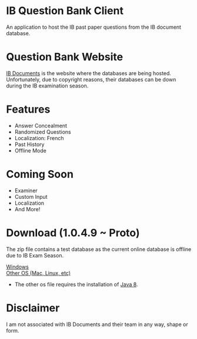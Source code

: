 # IB Question Bank Client
An application to host the IB past paper questions from the IB document database.

# Question Bank Website
<a href='https://www.ibdocuments.com/'>IB Documents</a> is the website where the databases are being hosted. Unfortunately, due to copyright reasons, their databases can be down during the IB examination season.

# Features
<ul>
  <li>Answer Concealment</li>
  <li>Randomized Questions</li>
  <li>Localization: French</li>
  <li>Past History</li>
  <li>Offline Mode</li>
</ul>

# Coming Soon
<ul>
  <li>Examiner</li>
  <li>Custom Input</li>
  <li>Localization</li>
  <li>And More!</li>
</ul>

# Download (1.0.4.9 ~ Proto)
<p>The zip file contains a test database as the current online database is offline due to IB Exam Season.</p>
<a href='https://github.com/CydiaBoss/IB-Question-Bank-Client/raw/master/program/IBQB-Proto-Win-Demo.jar'>Windows</a><br>
<a href='https://github.com/CydiaBoss/IB-Question-Bank-Client/raw/master/program/IBQB-Proto-Demo.jar'>Other OS (Mac, Linux, etc)</a>
<ul><li>The other os file requires the installation of <a href='https://www.java.com/en/download/'>Java 8</a>.</li></ul>

# Disclaimer
I am not associated with IB Documents and their team in any way, shape or form.
